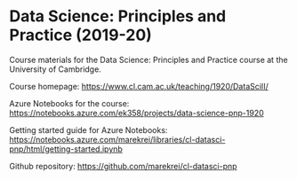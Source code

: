 # Data Science: Principles and Practice (2019-20)

Course materials for the Data Science: Principles and Practice course at the University of Cambridge.

Course homepage: https://www.cl.cam.ac.uk/teaching/1920/DataSciII/

Azure Notebooks for the course: https://notebooks.azure.com/ek358/projects/data-science-pnp-1920

Getting started guide for Azure Notebooks: https://notebooks.azure.com/marekrei/libraries/cl-datasci-pnp/html/getting-started.ipynb

Github repository: https://github.com/marekrei/cl-datasci-pnp